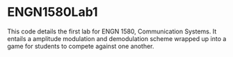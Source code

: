# ENGN1580Lab1
This code details the first lab for ENGN 1580, Communication Systems. It entails a amplitude modulation and demodulation scheme wrapped up into a game for students to compete against one another.
